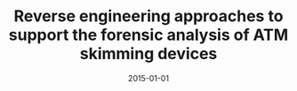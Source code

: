 ---
abstract: ''
authors:
- Thomas Inführ
date: '2015-01-01'
featured: false
links:
- name: Publik
  url: https://publik.tuwien.ac.at/showentry.php?ID=246627&lang=2
publication_types:
- '7'
publishDate: '2015-01-01'
title: Reverse engineering approaches to support the forensic analysis of ATM skimming
  devices
url_pdf: ''
---